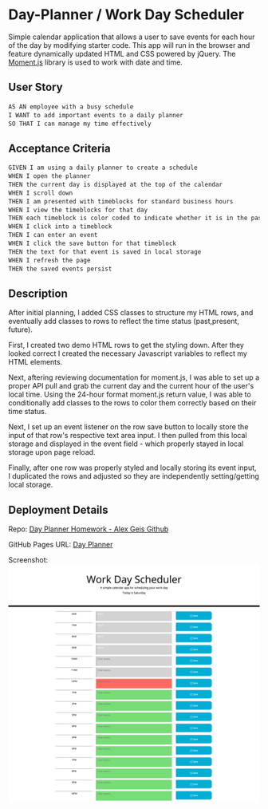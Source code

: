 # Day-Planner / Work Day Scheduler

Simple calendar application that allows a user to save events for each hour of the day by modifying starter code. This app will run in the browser and feature dynamically updated HTML and CSS powered by jQuery. The [Moment.js](https://momentjs.com/) library is used to work with date and time.

## User Story

```md
AS AN employee with a busy schedule
I WANT to add important events to a daily planner
SO THAT I can manage my time effectively
```

## Acceptance Criteria

```md
GIVEN I am using a daily planner to create a schedule
WHEN I open the planner
THEN the current day is displayed at the top of the calendar
WHEN I scroll down
THEN I am presented with timeblocks for standard business hours
WHEN I view the timeblocks for that day
THEN each timeblock is color coded to indicate whether it is in the past, present, or future
WHEN I click into a timeblock
THEN I can enter an event
WHEN I click the save button for that timeblock
THEN the text for that event is saved in local storage
WHEN I refresh the page
THEN the saved events persist
```

## Description

After initial planning, I added CSS classes to structure my HTML rows, and eventually add classes to rows to reflect the time status (past,present, future).

First, I created two demo HTML rows to get the styling down. After they looked correct I created the necessary Javascript variables to reflect my HTML elements.

Next, aftering reviewing documentation for moment.js, I was able to set up a proper API pull and grab the current day and the current hour of the user's local time.
Using the 24-hour format moment.js return value, I was able to conditionally add classes to the rows to color them correctly based on their time status.

Next, I set up an event listener on the row save button to locally store the input of that row's respective text area input. I then pulled from this local storage and displayed in the event field - which properly stayed in local storage upon page reload.

Finally, after one row was properly styled and locally storing its event input, I duplicated the rows and adjusted so they are independently setting/getting local storage.

## Deployment Details

Repo: [Day Planner Homework - Alex Geis Github](https://github.com/alexgeis/Day-Planner)

GitHub Pages URL: [Day Planner](https://alexgeis.github.io/Day-Planner/)

Screenshot: ![Day Planner - full page screenshot](./Assets/Work-Day-Scheduler.png)
